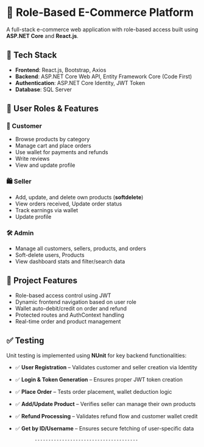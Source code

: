 # 🛒 Role-Based E-Commerce Platform

A full-stack e-commerce web application with role-based access built using **ASP.NET Core** and **React.js**.


## 🔧 Tech Stack

- **Frontend**: React.js, Bootstrap, Axios
- **Backend**: ASP.NET Core Web API, Entity Framework Core (Code First)
- **Authentication**: ASP.NET Core Identity, JWT Token
- **Database**: SQL Server

## 👤 User Roles & Features

### 🧑 Customer
- Browse products by category
- Manage cart and place orders
- Use wallet for payments and refunds
- Write reviews
- View and update profile

### 🛍️ Seller
- Add, update, and delete own products (**softdelete**)
- View orders received, Update order status
- Track earnings via wallet
- Update profile

### 🛠️ Admin
- Manage all customers, sellers, products, and orders
- Soft-delete users, Products
- View dashboard stats and filter/search data

## 🚀 Project Features

- Role-based access control using JWT
- Dynamic frontend navigation based on user role
- Wallet auto-debit/credit on order and refund
- Protected routes and AuthContext handling
- Real-time order and product management

## ✅ Testing

Unit testing is implemented using **NUnit** for key backend functionalities:

- ✅ **User Registration** – Validates customer and seller creation via Identity
- ✅ **Login & Token Generation** – Ensures proper JWT token creation
- ✅ **Place Order** – Tests order placement, wallet deduction logic
- ✅ **Add/Update Product** – Verifies seller can manage their own products
- ✅ **Refund Processing** – Validates refund flow and customer wallet credit
- ✅ **Get by ID/Username** – Ensures secure fetching of user-specific data

             --------------------------------------


